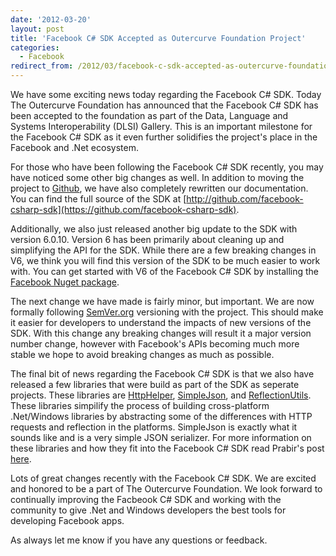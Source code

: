 ```yaml
---
date: '2012-03-20'
layout: post
title: 'Facebook C# SDK Accepted as Outercurve Foundation Project'
categories:
  - Facebook
redirect_from: /2012/03/facebook-c-sdk-accepted-as-outercurve-foundation-project/
---
```


We have some exciting news today regarding the Facebook C# SDK. Today The Outercurve Foundation has announced that the Facebook C# SDK has been accepted to the foundation as part of the Data, Language and Systems Interoperability (DLSI) Gallery. This is an important milestone for the Facebook C# SDK as it even further solidifies the project's place in the Facebook and .Net ecosystem.

For those who have been following the Facebook C# SDK recently, you may have noticed some other big changes as well. In addition to moving the project to [Github](https://github.com/facebook-csharp-sdk), we have also completely rewritten our documentation. You can find the full source of the SDK at [http://github.com/facebook-csharp-sdk](https://github.com/facebook-csharp-sdk).

Additionally, we also just released another big update to the SDK with version 6.0.10. Version 6 has been primarily about cleaning up and simplifying the API for the SDK. While there are a few breaking changes in V6, we think you will find this version of the SDK to be much easier to work with. You can get started with V6 of the Facebook C# SDK by installing the [Facebook Nuget package](http://nuget.org/packages/Facebook).

The next change we have made is fairly minor, but important. We are now formally following [SemVer.org](http://semver.org) versioning with the project. This should make it easier for developers to understand the impacts of new versions of the SDK. With this change any breaking changes will result it a major version number change, however with Facebook's APIs becoming much more stable we hope to avoid breaking changes as much as possible.

The final bit of news regarding the Facebook C# SDK is that we also have released a few libraries that were build as part of the SDK as seperate projects. These libraries are [HttpHelper](https://github.com/facebook-csharp-sdk/http-helper), [SimpleJson](https://github.com/facebook-csharp-sdk/simple-json), and [ReflectionUtils](https://github.com/facebook-csharp-sdk/reflection-utils). These libraries simpilify the process of building cross-platform .Net/Windows libraries by abstracting some of the differences with HTTP requests and reflection in the platforms. SimpleJson is exactly what it sounds like and is a very simple JSON serializer. For more information on these libraries and how they fit into the Facebook C# SDK read Prabir's post [here](http://blog.prabir.me/post/Facebook-CSharp-SDK-Outercurve-Foundation-and-v6-RTW.aspx).

Lots of great changes recently with the Facebook C# SDK. We are excited and honored to be a part of The Outercurve Foundation. We look forward to continually improving the Facbeook C# SDK and working with the community to give .Net and Windows developers the best tools for developing Facebook apps.

As always let me know if you have any questions or feedback.

